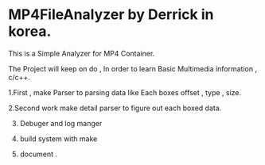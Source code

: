 # MP4FileAnalyzer by Derrick in korea. 

This is a Simple Analyzer for MP4 Container. 

The Project will keep on do , In order to learn Basic Multimedia information , c/c++.

1.First , make Parser to parsing data like Each boxes offset , type , size.

2.Second work  make detail parser to figure out each boxed data.

3. Debuger and log manger 

4. build system with make 

5. document .










